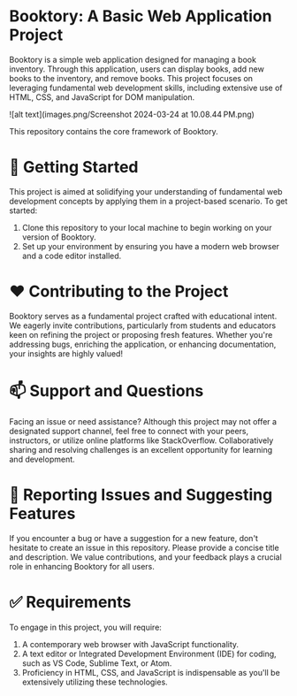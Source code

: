 # Booktory: A Basic Web Application Project
Booktory is a simple web application designed for managing a book inventory. Through this application, users can display books, add new books to the inventory, and remove books. This project focuses on leveraging fundamental web development skills, including extensive use of HTML, CSS, and JavaScript for DOM manipulation.

![alt text](images.png/Screenshot 2024-03-24 at 10.08.44 PM.png)

This repository contains the core framework of Booktory.

# 🚀  Getting Started

This project is aimed at solidifying your understanding of fundamental web development concepts by applying them in a project-based scenario. To get started:

1. Clone this repository to your local machine to begin working on your version of Booktory.
2. Set up your environment by ensuring you have a modern web browser and a code editor installed.

# ❤️  Contributing to the Project

Booktory serves as a fundamental project crafted with educational intent. We eagerly invite contributions, particularly from students and educators keen on refining the project or proposing fresh features. Whether you're addressing bugs, enriching the application, or enhancing documentation, your insights are highly valued!

# 📫  Support and Questions

Facing an issue or need assistance? Although this project may not offer a designated support channel, feel free to connect with your peers, instructors, or utilize online platforms like StackOverflow. Collaboratively sharing and resolving challenges is an excellent opportunity for learning and development.

# 🤝  Reporting Issues and Suggesting Features

If you encounter a bug or have a suggestion for a new feature, don't hesitate to create an issue in this repository. Please provide a concise title and description. We value contributions, and your feedback plays a crucial role in enhancing Booktory for all users.

# ✅  Requirements

To engage in this project, you will require:

1. A contemporary web browser with JavaScript functionality.
2. A text editor or Integrated Development Environment (IDE) for coding, such as VS Code, Sublime Text, or Atom.
3. Proficiency in HTML, CSS, and JavaScript is indispensable as you'll be extensively utilizing these technologies.
